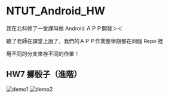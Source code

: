 # NTUT_Android_HW

我在北科修了一堂課叫做 Android ＡＰＰ開發＞＜<br>

聽了老師在課堂上說了，我們的ＡＰＰ作業整學期都在同個 Repo 裡<br>

用不同的分支來存不同的作業！

## HW7 擲骰子（進階）

![demo1](https://i.imgur.com/qFDNLyi.jpg)
![demo2](https://i.imgur.com/PMELidt.jpg)
